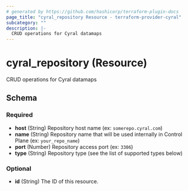 ```yaml
---
# generated by https://github.com/hashicorp/terraform-plugin-docs
page_title: "cyral_repository Resource - terraform-provider-cyral"
subcategory: ""
description: |-
  CRUD operations for Cyral datamaps
---
```


# cyral_repository (Resource)

CRUD operations for Cyral datamaps



<!-- schema generated by tfplugindocs -->
## Schema

### Required

- **host** (String) Repository host name (ex: `somerepo.cyral.com`)
- **name** (String) Repository name that will be used internally in Control Plane (ex: `your_repo_name`)
- **port** (Number) Repository access port (ex: `3306`)
- **type** (String) Repository type (see the list of supported types below)

### Optional

- **id** (String) The ID of this resource.



